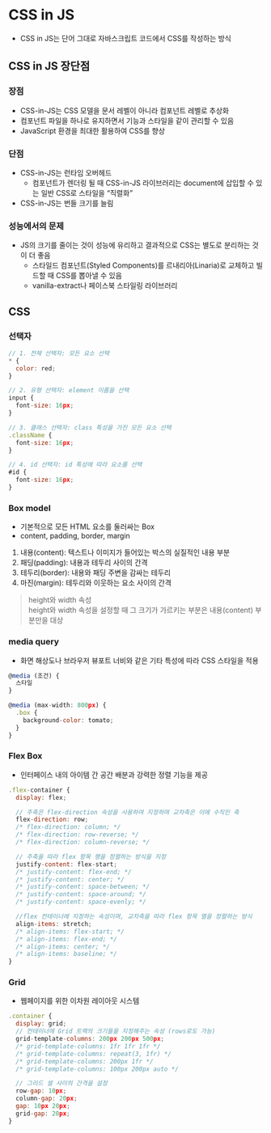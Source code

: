 # CSS in JS

- CSS in JS는 단어 그대로 자바스크립트 코드에서 CSS를 작성하는 방식

## CSS in JS 장단점

### 장점

- CSS-in-JS는 CSS 모델을 문서 레벨이 아니라 컴포넌트 레벨로 추상화
- 컴포넌트 파일을 하나로 유지하면서 기능과 스타일을 같이 관리할 수 있음
- JavaScript 환경을 최대한 활용하여 CSS를 향상

### 단점

- CSS-in-JS는 런타임 오버헤드
  - 컴포넌트가 렌더링 될 때 CSS-in-JS 라이브러리는 document에 삽입할 수 있는 일반 CSS로 스타일을 “직렬화”
- CSS-in-JS는 번들 크기를 늘림

### 성능에서의 문제

- JS의 크기를 줄이는 것이 성능에 유리하고 결과적으로 CSS는 별도로 분리하는 것이 더 좋음
  - 스타일드 컴포넌트(Styled Components)를 르내리아(Linaria)로 교체하고 빌드할 때 CSS를 뽑아낼 수 있음
  - vanilla-extract나 페이스북 스타일링 라이브러리

## CSS

### 선택자

```jsx
// 1. 전체 선택자: 모든 요소 선택
* {
  color: red;
}

// 2. 유형 선택자: element 이름을 선택
input {
  font-size: 16px;
}

// 3. 클래스 선택자: class 특성을 가진 모든 요소 선택
.className {
  font-size: 16px;
}

// 4. id 선택자: id 특성에 따라 요소를 선택
#id {
  font-size: 16px;
}
```

### Box model

- 기본적으로 모든 HTML 요소를 둘러싸는 Box
- content, padding, border, margin

1. 내용(content): 텍스트나 이미지가 들어있는 박스의 실질적인 내용 부분
2. 패딩(padding): 내용과 테두리 사이의 간격
3. 테두리(border): 내용와 패딩 주변을 감싸는 테두리
4. 마진(margin): 테두리와 이웃하는 요소 사이의 간격

>height와 width 속성  
>height와 width 속성을 설정할 때 그 크기가 가르키는 부분은 내용(content) 부분만을 대상

### media query

- 화면 해상도나 브라우저 뷰포트 너비와 같은 기타 특성에 따라 CSS 스타일을 적용

```jsx
@media (조건) {
  스타일
}

@media (max-width: 800px) {
  .box {
    background-color: tomato;
  }
}
```

### Flex Box

- 인터페이스 내의 아이템 간 공간 배분과 강력한 정렬 기능을 제공

```jsx
.flex-container {
  display: flex;

  // 주축은 flex-direction 속성을 사용하여 지정하며 교차축은 이에 수직인 축
  flex-direction: row;
  /* flex-direction: column; */
  /* flex-direction: row-reverse; */
  /* flex-direction: column-reverse; */

  // 주축을 따라 flex 항목 행을 정렬하는 방식을 지정
  justify-content: flex-start;
  /* justify-content: flex-end; */
  /* justify-content: center; */
  /* justify-content: space-between; */
  /* justify-content: space-around; */
  /* justify-content: space-evenly; */

  //flex 컨테이너에 지정하는 속성이며, 교차축을 따라 flex 항목 열을 정렬하는 방식
  align-items: stretch;
  /* align-items: flex-start; */
  /* align-items: flex-end; */
  /* align-items: center; */
  /* align-items: baseline; */
}
```

### Grid

- 웹페이지를 위한 이차원 레이아웃 시스템

```jsx
.container {
  display: grid;
  // 컨테이너에 Grid 트랙의 크기들을 지정해주는 속성 (rows로도 가능)
  grid-template-columns: 200px 200px 500px;
  /* grid-template-columns: 1fr 1fr 1fr */
  /* grid-template-columns: repeat(3, 1fr) */
  /* grid-template-columns: 200px 1fr */
  /* grid-template-columns: 100px 200px auto */

  // 그리드 셀 사이의 간격을 설정
  row-gap: 10px;
  column-gap: 20px;
  gap: 10px 20px;
  grid-gap: 20px;
}
```